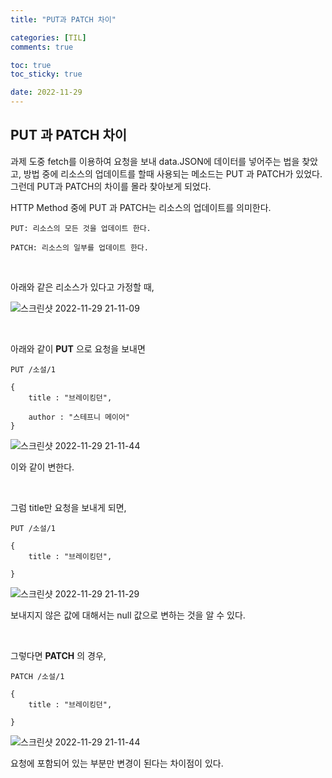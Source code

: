 ```yaml
---
title: "PUT과 PATCH 차이"

categories: [TIL]
comments: true

toc: true
toc_sticky: true

date: 2022-11-29
---
```


## PUT 과 PATCH 차이

과제 도중 fetch를 이용하여 요청을 보내 data.JSON에 데이터를 넣어주는 법을 찾았고, 방법 중에 리소스의 업데이트를 할때 사용되는 메소드는 PUT 과 PATCH가 있었다.
그런데 PUT과 PATCH의 차이를 몰라 찾아보게 되었다.

HTTP Method 중에 PUT 과 PATCH는 리소스의 업데이트를 의미한다.

```
PUT: 리소스의 모든 것을 업데이트 한다.

PATCH: 리소스의 일부를 업데이트 한다.
```

<br/>

아래와 같은 리소스가 있다고 가정할 때,

![스크린샷 2022-11-29 21-11-09](https://user-images.githubusercontent.com/111376707/204526043-1eb8edfa-25f1-49af-b867-eb51bf80ec09.png)

<br/>

아래와 같이 **PUT** 으로 요청을 보내면

```
PUT /소설/1

{
    title : "브레이킹던",

    author : "스테프니 메이어"
}
```

![스크린샷 2022-11-29 21-11-44](https://user-images.githubusercontent.com/111376707/204526183-d1477ff8-a28a-4503-9af0-552a555803c6.png)

이와 같이 변한다.

<br/>

그럼 title만 요청을 보내게 되면,

```
PUT /소설/1

{
    title : "브레이킹던",

}
```

![스크린샷 2022-11-29 21-11-29](https://user-images.githubusercontent.com/111376707/204526134-7d2f66b8-7103-4c82-a5e0-0c73bd771890.png)

보내지지 않은 값에 대해서는 null 값으로 변하는 것을 알 수 있다.

<br/>

그렇다면 **PATCH** 의 경우,

```
PATCH /소설/1

{
    title : "브레이킹던",

}
```

![스크린샷 2022-11-29 21-11-44](https://user-images.githubusercontent.com/111376707/204526183-d1477ff8-a28a-4503-9af0-552a555803c6.png)

요청에 포함되어 있는 부분만 변경이 된다는 차이점이 있다.
